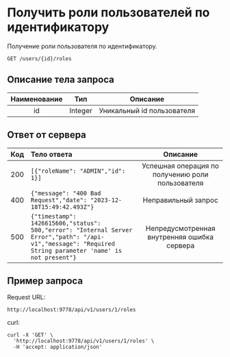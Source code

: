 # Получить роли пользователей по идентификатору
Получение роли пользователя по идентификатору.
```
GET /users/{id}/roles
```
## Описание тела запроса
| Наименование |   Тип   |          Описание          |
|:------------:|:-------:|:--------------------------:|
|      id      | Integer | Уникальный id пользователя |

## Ответ от сервера
| Код | Тело ответа                                                                                                                                                   |                     Описание                     |
|:---:|:--------------------------------------------------------------------------------------------------------------------------------------------------------------|:------------------------------------------------:|
| 200 | ```[{"roleName": "ADMIN","id": 1}]```                                                                                                                         | Успешная операция по получению роли пользователя |
| 400 | ```{"message": "400 Bad Request","date": "2023-12-18T15:49:42.493Z"}```                                                                                       |               Неправильный запрос                |
| 500 | ```{"timestamp": 1426615606,"status": 500,"error": "Internal Server Error","path": "/api-v1","message": "Required String parameter 'name' is not present"}``` |   Непредусмотренная внутренняя ошибка сервера    |
## Пример запроса
Request URL:
```
http://localhost:9778/api/v1/users/1/roles
```
curl:
```
curl -X 'GET' \
  'http://localhost:9778/api/v1/users/1/roles' \
  -H 'accept: application/json'
```